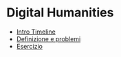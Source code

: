 # Digital Humanities



* [Intro Timeline](close-reading.md)
* [Definizione e problemi](close-reading-1.md)
* [Esercizio](../close-reading-1/exercises.md)
